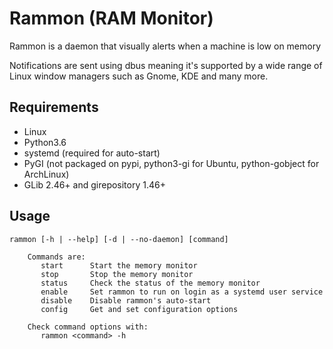# Rammon (RAM Monitor)

Rammon is a daemon that visually alerts when a machine is low on memory  

Notifications are sent using dbus meaning it's supported by a wide range of Linux window managers
such as Gnome, KDE and many more.

## Requirements

- Linux
- Python3.6
- systemd (required for auto-start)
- PyGI (not packaged on pypi, python3-gi for Ubuntu, python-gobject for ArchLinux)
- GLib 2.46+ and girepository 1.46+

## Usage

```
rammon [-h | --help] [-d | --no-daemon] [command]

    Commands are:
       start      Start the memory monitor
       stop       Stop the memory monitor
       status     Check the status of the memory monitor
       enable     Set rammon to run on login as a systemd user service
       disable    Disable rammon's auto-start
       config     Get and set configuration options

    Check command options with:
       rammon <command> -h
    
```
